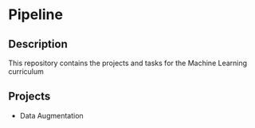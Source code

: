 # Pipeline

## Description
This repository contains the projects and tasks for the Machine Learning curriculum

## Projects
 * Data Augmentation
